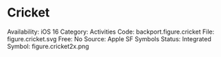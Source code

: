 # Cricket

Availability: iOS 16
Category: Activities
Code: backport.figure.cricket
File: figure.cricket.svg
Free: No
Source: Apple SF Symbols
Status: Integrated
Symbol: figure.cricket2x.png